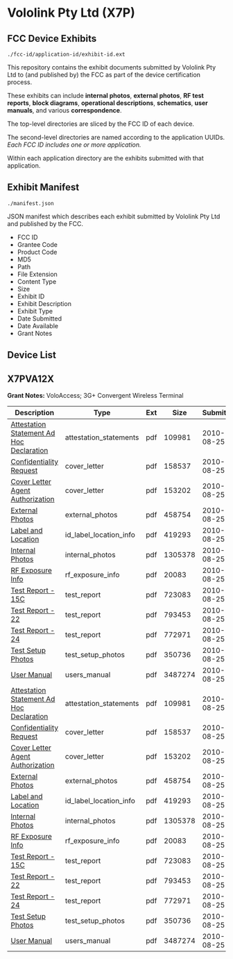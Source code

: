 # Vololink Pty Ltd (X7P)
## FCC Device Exhibits

```
./fcc-id/application-id/exhibit-id.ext
```

This repository contains the exhibit documents submitted by Vololink Pty Ltd to (and published by) the FCC as part of the device certification process.

These exhibits can include **internal photos**, **external photos**, **RF test reports**, **block diagrams**, **operational descriptions**, **schematics**, **user manuals**, and various **correspondence**.

The top-level directories are sliced by the FCC ID of each device.

The second-level directories are named according to the application UUIDs. *Each FCC ID includes one or more application.*

Within each application directory are the exhibits submitted with that application. 

## Exhibit Manifest

```
./manifest.json
```

JSON manifest which describes each exhibit submitted by Vololink Pty Ltd and published by the FCC.

- FCC ID
- Grantee Code
- Product Code
- MD5
- Path
- File Extension
- Content Type
- Size
- Exhibit ID
- Exhibit Description
- Exhibit Type
- Date Submitted
- Date Available
- Grant Notes

## Device List
## X7PVA12X
**Grant Notes:** VoloAccess; 3G+ Convergent Wireless Terminal

| Description | Type | Ext | Size | Submitted | Available |
| ----------- | ---- | --- | ---- | --------- | --------- |
| [Attestation Statement Ad Hoc Declaration](X7PVA12X/1d5c7676ff44cab0afeb5c0c1a3d17d1/1333032.pdf) | attestation_statements | pdf | 109981 | 2010-08-25 | 2010-08-25 |
| [Confidentiality Request](X7PVA12X/1d5c7676ff44cab0afeb5c0c1a3d17d1/1333030.pdf) | cover_letter | pdf | 158537 | 2010-08-25 | 2010-08-25 |
| [Cover Letter Agent Authorization](X7PVA12X/1d5c7676ff44cab0afeb5c0c1a3d17d1/1333031.pdf) | cover_letter | pdf | 153202 | 2010-08-25 | 2010-08-25 |
| [External Photos](X7PVA12X/1d5c7676ff44cab0afeb5c0c1a3d17d1/1333014.pdf) | external_photos | pdf | 458754 | 2010-08-25 | 2010-08-25 |
| [Label and Location](X7PVA12X/1d5c7676ff44cab0afeb5c0c1a3d17d1/1333015.pdf) | id_label_location_info | pdf | 419293 | 2010-08-25 | 2010-08-25 |
| [Internal Photos](X7PVA12X/1d5c7676ff44cab0afeb5c0c1a3d17d1/1333016.pdf) | internal_photos | pdf | 1305378 | 2010-08-25 | 2010-08-25 |
| [RF Exposure Info](X7PVA12X/1d5c7676ff44cab0afeb5c0c1a3d17d1/1333029.pdf) | rf_exposure_info | pdf | 20083 | 2010-08-25 | 2010-08-25 |
| [Test Report - 15C](X7PVA12X/1d5c7676ff44cab0afeb5c0c1a3d17d1/1333021.pdf) | test_report | pdf | 723083 | 2010-08-25 | 2010-08-25 |
| [Test Report - 22](X7PVA12X/1d5c7676ff44cab0afeb5c0c1a3d17d1/1333022.pdf) | test_report | pdf | 793453 | 2010-08-25 | 2010-08-25 |
| [Test Report - 24](X7PVA12X/1d5c7676ff44cab0afeb5c0c1a3d17d1/1333023.pdf) | test_report | pdf | 772971 | 2010-08-25 | 2010-08-25 |
| [Test Setup Photos](X7PVA12X/1d5c7676ff44cab0afeb5c0c1a3d17d1/1333024.pdf) | test_setup_photos | pdf | 350736 | 2010-08-25 | 2010-08-25 |
| [User Manual](X7PVA12X/1d5c7676ff44cab0afeb5c0c1a3d17d1/1333025.pdf) | users_manual | pdf | 3487274 | 2010-08-25 | 2010-08-25 |
| [Attestation Statement Ad Hoc Declaration](X7PVA12X/b6b5005d3d9ee5d4e1a10329932654e7/1333032.pdf) | attestation_statements | pdf | 109981 | 2010-08-25 | 2010-08-25 |
| [Confidentiality Request](X7PVA12X/b6b5005d3d9ee5d4e1a10329932654e7/1333030.pdf) | cover_letter | pdf | 158537 | 2010-08-25 | 2010-08-25 |
| [Cover Letter Agent Authorization](X7PVA12X/b6b5005d3d9ee5d4e1a10329932654e7/1333031.pdf) | cover_letter | pdf | 153202 | 2010-08-25 | 2010-08-25 |
| [External Photos](X7PVA12X/b6b5005d3d9ee5d4e1a10329932654e7/1333014.pdf) | external_photos | pdf | 458754 | 2010-08-25 | 2010-08-25 |
| [Label and Location](X7PVA12X/b6b5005d3d9ee5d4e1a10329932654e7/1333015.pdf) | id_label_location_info | pdf | 419293 | 2010-08-25 | 2010-08-25 |
| [Internal Photos](X7PVA12X/b6b5005d3d9ee5d4e1a10329932654e7/1333016.pdf) | internal_photos | pdf | 1305378 | 2010-08-25 | 2010-08-25 |
| [RF Exposure Info](X7PVA12X/b6b5005d3d9ee5d4e1a10329932654e7/1333029.pdf) | rf_exposure_info | pdf | 20083 | 2010-08-25 | 2010-08-25 |
| [Test Report - 15C](X7PVA12X/b6b5005d3d9ee5d4e1a10329932654e7/1333021.pdf) | test_report | pdf | 723083 | 2010-08-25 | 2010-08-25 |
| [Test Report - 22](X7PVA12X/b6b5005d3d9ee5d4e1a10329932654e7/1333022.pdf) | test_report | pdf | 793453 | 2010-08-25 | 2010-08-25 |
| [Test Report - 24](X7PVA12X/b6b5005d3d9ee5d4e1a10329932654e7/1333023.pdf) | test_report | pdf | 772971 | 2010-08-25 | 2010-08-25 |
| [Test Setup Photos](X7PVA12X/b6b5005d3d9ee5d4e1a10329932654e7/1333024.pdf) | test_setup_photos | pdf | 350736 | 2010-08-25 | 2010-08-25 |
| [User Manual](X7PVA12X/b6b5005d3d9ee5d4e1a10329932654e7/1333025.pdf) | users_manual | pdf | 3487274 | 2010-08-25 | 2010-08-25 |

